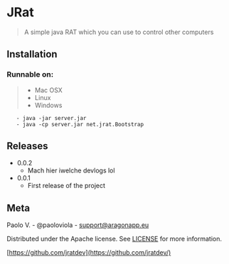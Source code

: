 # JRat
> A simple java RAT which you can use to control other computers

## Installation

### Runnable on:
>  - Mac OSX
>  - Linux
>  - Windows

```
   - java -jar server.jar
   - java -cp server.jar net.jrat.Bootstrap
```

## Releases

* 0.0.2
    * Mach hier iwelche devlogs lol
* 0.0.1
    * First release of the project

## Meta 

Paolo V. - @paoloviola - support@aragonapp.eu

Distributed under the Apache license. See [LICENSE](https://www.apache.org/licenses/LICENSE-2.0) for more information.

[https://github.com/jratdev](https://github.com/jratdev/)
